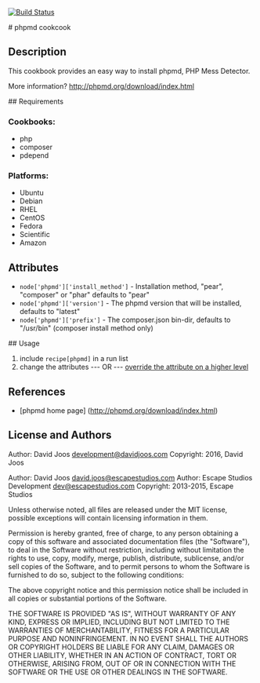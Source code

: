 [![Build Status](https://travis-ci.org/djoos-cookbooks/phpmd.png)](http://travis-ci.org/djoos-cookbooks/phpmd)

# phpmd cookcook

## Description

This cookbook provides an easy way to install phpmd, PHP Mess Detector.

More information?
http://phpmd.org/download/index.html

## Requirements

### Cookbooks:

* php
* composer
* pdepend

### Platforms:

* Ubuntu
* Debian
* RHEL
* CentOS
* Fedora
* Scientific
* Amazon

## Attributes

* `node['phpmd']['install_method']` - Installation method, "pear", "composer" or "phar" defaults to "pear"
* `node['phpmd']['version']` - The phpmd version that will be installed, defaults to "latest"
* `node['phpmd']['prefix']` - The composer.json bin-dir, defaults to "/usr/bin" (composer install method only)

## Usage

1) include `recipe[phpmd]` in a run list
2) change the attributes
--- OR ---
[override the attribute on a higher level](http://wiki.opscode.com/display/chef/Attributes#Attributes-AttributesPrecedence)

## References

* [phpmd home page] (http://phpmd.org/download/index.html)

## License and Authors

Author: David Joos <development@davidjoos.com>
Copyright: 2016, David Joos

Author: David Joos <david.joos@escapestudios.com>
Author: Escape Studios Development <dev@escapestudios.com>
Copyright: 2013-2015, Escape Studios

Unless otherwise noted, all files are released under the MIT license,
possible exceptions will contain licensing information in them.

Permission is hereby granted, free of charge, to any person obtaining a copy
of this software and associated documentation files (the "Software"), to deal
in the Software without restriction, including without limitation the rights
to use, copy, modify, merge, publish, distribute, sublicense, and/or sell
copies of the Software, and to permit persons to whom the Software is
furnished to do so, subject to the following conditions:

The above copyright notice and this permission notice shall be included in
all copies or substantial portions of the Software.

THE SOFTWARE IS PROVIDED "AS IS", WITHOUT WARRANTY OF ANY KIND, EXPRESS OR
IMPLIED, INCLUDING BUT NOT LIMITED TO THE WARRANTIES OF MERCHANTABILITY,
FITNESS FOR A PARTICULAR PURPOSE AND NONINFRINGEMENT. IN NO EVENT SHALL THE
AUTHORS OR COPYRIGHT HOLDERS BE LIABLE FOR ANY CLAIM, DAMAGES OR OTHER
LIABILITY, WHETHER IN AN ACTION OF CONTRACT, TORT OR OTHERWISE, ARISING FROM,
OUT OF OR IN CONNECTION WITH THE SOFTWARE OR THE USE OR OTHER DEALINGS IN
THE SOFTWARE.